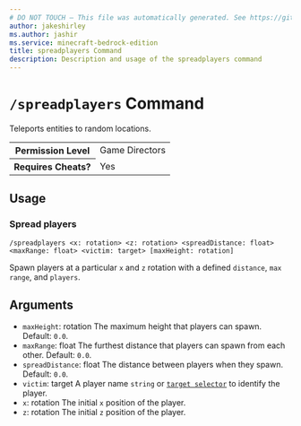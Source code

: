 ```yaml
---
# DO NOT TOUCH — This file was automatically generated. See https://github.com/mojang/minecraftapidocsgenerator to modify descriptions, examples, etc.
author: jakeshirley
ms.author: jashir
ms.service: minecraft-bedrock-edition
title: spreadplayers Command
description: Description and usage of the spreadplayers command
---
```

# `/spreadplayers` Command
Teleports entities to random locations.

<table>
  <tr>
    <th>Permission Level</th>
    <td>Game Directors</td>
  </tr>
  <tr>
    <th>Requires Cheats?</th>
    <td>Yes</td>
  </tr>
</table>

## Usage
### Spread players
`/spreadplayers <x: rotation> <z: rotation> <spreadDistance: float> <maxRange: float> <victim: target> [maxHeight: rotation]`

Spawn players at a particular `x` and `z` rotation with a defined `distance`, `max range`, and `players`.

## Arguments
- `maxHeight`: rotation
The maximum height that players can spawn.
Default: `0.0`.
- `maxRange`: float
The furthest distance that players can spawn from each other.
Default: `0.0`.
- `spreadDistance`: float
The distance between players when they spawn.
Default: `0.0`.
- `victim`: target
A player name `string` or [`target selector`](https://learn.microsoft.com/minecraft/creator/documents/commandsintroduction#target-selectors) to identify the player.
- `x`: rotation
The initial `x` position of the player.
- `z`: rotation
The initial `z` position of the player.
